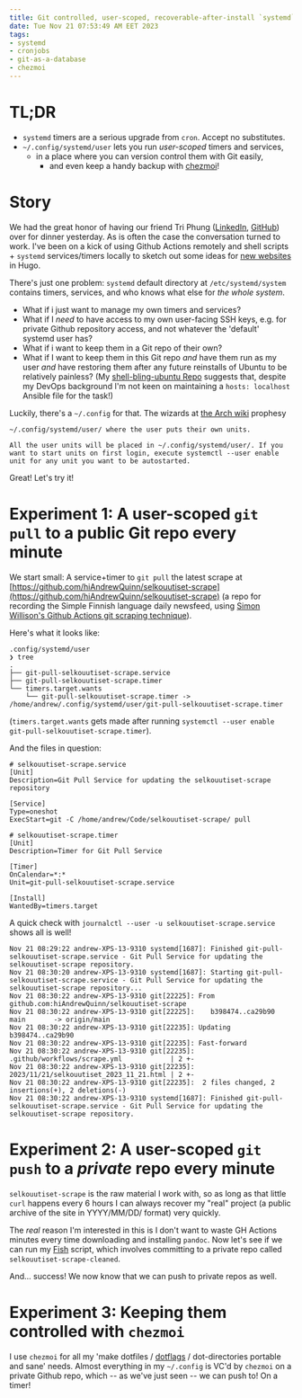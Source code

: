 ```yaml
---
title: Git controlled, user-scoped, recoverable-after-install `systemd` services and timers
date: Tue Nov 21 07:53:49 AM EET 2023
tags: 
- systemd
- cronjobs
- git-as-a-database
- chezmoi
---
```


# TL;DR

- `systemd` timers are a serious upgrade from `cron`. Accept no substitutes.
- `~/.config/systemd/user` lets you run _user-scoped_ timers and services,
  - in a place where you can version control them with Git easily,
    - and even keep a handy backup with [chezmoi](https://www.chezmoi.io/)!

# Story 

We had the great honor of having our friend Tri Phung
([LinkedIn](https://www.linkedin.com/in/tri-anh-phung/),
[GitHub](https://github.com/json-todd)) over for dinner yesterday. As is
often the case the conversation turned to work. I've been on
a kick of using Github Actions remotely and shell scripts + `systemd`
services/timers locally to sketch out some ideas for [new websites](https://www.build-100-websites.fun/) in Hugo.

There's just one problem: `systemd` default directory at `/etc/systemd/system`
contains timers, services, and who knows what else for _the whole system_.

- What if i just want to manage my own timers and services?
- What if I _need_ to have access to my own user-facing SSH keys, e.g. for
private Github repository access, and not whatever the 'default' systemd user
has?
- What if i want to keep them in a Git repo of their own? 
- What if I want to keep them in this Git repo _and_ have them run as my user
_and_ have restoring them after any future reinstalls of Ubuntu to be
relatively painless? (My [shell-bling-ubuntu
Repo](https://github.com/hiAndrewQuinn/shell-bling-ubuntu) suggests that,
despite my DevOps background I'm not keen on maintaining a `hosts:
localhost` Ansible file for the task!)

Luckily, there's a `~/.config` for that. The wizards at [the Arch wiki](https://wiki.archlinux.org/title/Systemd/User) prophesy

    ~/.config/systemd/user/ where the user puts their own units.

    All the user units will be placed in ~/.config/systemd/user/. If you want to start units on first login, execute systemctl --user enable unit for any unit you want to be autostarted.

Great! Let's try it!

# Experiment 1: A user-scoped `git pull` to a public Git repo every minute

We start small: A service+timer to `git pull` the latest scrape at [https://github.com/hiAndrewQuinn/selkouutiset-scrape](https://github.com/hiAndrewQuinn/selkouutiset-scrape) (a repo for recording the Simple Finnish language daily newsfeed, using [Simon Willison's Github Actions git scraping technique](https://simonwillison.net/2020/Oct/9/git-scraping/)).

Here's what it looks like:

```fish
.config/systemd/user 
❯ tree
.
├── git-pull-selkouutiset-scrape.service
├── git-pull-selkouutiset-scrape.timer
└── timers.target.wants
    └── git-pull-selkouutiset-scrape.timer -> /home/andrew/.config/systemd/user/git-pull-selkouutiset-scrape.timer
```

(`timers.target.wants` gets made after running `systemctl --user enable git-pull-selkouutiset-scrape.timer`).

And the files in question:

```systemd
# selkouutiset-scrape.service
[Unit]
Description=Git Pull Service for updating the selkouutiset-scrape repository

[Service]
Type=oneshot
ExecStart=git -C /home/andrew/Code/selkouutiset-scrape/ pull
```

```systemd
# selkouutiset-scrape.timer
[Unit]
Description=Timer for Git Pull Service

[Timer]
OnCalendar=*:*
Unit=git-pull-selkouutiset-scrape.service

[Install]
WantedBy=timers.target
```

A quick check with `journalctl --user -u selkouutiset-scrape.service` shows all is well!


```fish
Nov 21 08:29:22 andrew-XPS-13-9310 systemd[1687]: Finished git-pull-selkouutiset-scrape.service - Git Pull Service for updating the selkouutiset-scrape repository.
Nov 21 08:30:20 andrew-XPS-13-9310 systemd[1687]: Starting git-pull-selkouutiset-scrape.service - Git Pull Service for updating the selkouutiset-scrape repository...
Nov 21 08:30:22 andrew-XPS-13-9310 git[22225]: From github.com:hiAndrewQuinn/selkouutiset-scrape
Nov 21 08:30:22 andrew-XPS-13-9310 git[22225]:    b398474..ca29b90  main       -> origin/main
Nov 21 08:30:22 andrew-XPS-13-9310 git[22235]: Updating b398474..ca29b90
Nov 21 08:30:22 andrew-XPS-13-9310 git[22235]: Fast-forward
Nov 21 08:30:22 andrew-XPS-13-9310 git[22235]:  .github/workflows/scrape.yml            | 2 +-
Nov 21 08:30:22 andrew-XPS-13-9310 git[22235]:  2023/11/21/selkouutiset_2023_11_21.html | 2 +-
Nov 21 08:30:22 andrew-XPS-13-9310 git[22235]:  2 files changed, 2 insertions(+), 2 deletions(-)
Nov 21 08:30:22 andrew-XPS-13-9310 systemd[1687]: Finished git-pull-selkouutiset-scrape.service - Git Pull Service for updating the selkouutiset-scrape repository.
```

# Experiment 2: A user-scoped `git push` to a _private_ repo every minute

`selkouutiset-scrape` is the raw material I work with, so as long as that little `curl` happens every 6 hours I can always recover my "real" project (a public archive of the site in YYYY/MM/DD/ format) very quickly.

The _real_ reason I'm interested in this is I don't want to waste GH Actions minutes every time downloading and installing `pandoc`. Now let's see if we can run my [Fish](https://fishshell.com/) script, which involves committing to a private repo called `selkouutiset-scrape-cleaned`.

And... success! We now know that we can push to private repos as well.

# Experiment 3: Keeping them controlled with `chezmoi`

I use `chezmoi` for all my 'make dotfiles / [dotflags](../the-art-of-dotflags-nojekyll/) / dot-directories portable and sane' needs. Almost everything in my `~/.config` is VC'd by `chezmoi` on a private Github repo, which -- as we've just seen -- we can push to! On a timer!

